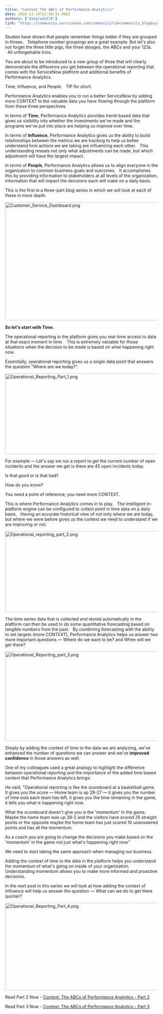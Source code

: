 ```yaml
---
title: "Context The ABCs of Performance Analytics"
date: 2016-11-14T22:50:31.000Z
authors: ["dangrady510"]
link: "https://community.servicenow.com/community?id=community_blog&sys_id=08fc22a5dbd0dbc01dcaf3231f9619cc"
---
```

<p>Studies have shown that people remember things better if they are grouped in threes.   Telephone number groupings are a great example. But let's also not forget the three little pigs, the three stooges, the ABCs and your 123s.       All unforgettable trios.</p><p></p><p>You are about to be introduced to a new group of three that will clearly demonstrate the difference you get between the operational reporting that comes with the ServiceNow platform and additional benefits of Performance Analytics.</p><p></p><p>Time, Influence, and People.   TIP for short.</p><p></p><p>Performance Analytics enables you to run a better ServiceNow by adding more CONTEXT to the valuable data you have flowing through the platform from these three perspectives.</p><p></p><p>In terms of <strong>Time</strong>, Performance Analytics provides trend-based data that gives us visibility into whether the investments we've made and the programs we've put into place are helping us improve over time.</p><p></p><p>In terms of <strong>Influence</strong>, Performance Analytics gives us the ability to build relationships between the metrics we are tracking to help us better understand how actions we are taking are influencing each other.   This understanding reveals not only what adjustments can be made, but which adjustment will have the largest impact.</p><p></p><p>In terms of <strong>People</strong>, Performance Analytics allows us to align everyone in the organization to common business goals and outcomes.   It accomplishes this by providing information to stakeholders at all levels of the organization, information that will impact the decisions each will make on a daily basis.</p><p></p><p>This is the first in a three-part blog series in which we will look at each of these in more depth.</p><p></p><p><img   alt="Customer_Service_Dashboard.png" class="image-5 jive-image" src="6de46ff5db1493041dcaf3231f9619b3.iix" style="width: 620px; height: 390px;"/></p><p></p><p><strong>So let's start with Time.</strong></p><p></p><p>The operational reporting in the platform gives you real-time access to data at that exact moment in time.   This is extremely valuable for those situations when the decision to be made is based on what happening right now.</p><p></p><p>Essentially, operational reporting gives us a single data point that answers the question "Where are we today?".</p><p></p><p><img   alt="Operational_Reporting_Part_1.png" class="image-1 jive-image" src="49ba7735db901304b322f4621f961970.iix" style="width: 620px; height: 266px;"/></p><p></p><p></p><p>For example — Let's say we run a report to get the current number of open incidents and the answer we get is there are 45 open incidents today.</p><p></p><p>Is that good or is that bad?</p><p></p><p>How do you know?</p><p></p><p>You need a point of reference; you need more CONTEXT.</p><p></p><p>This is where Performance Analytics comes in to play.   The intelligent in-platform engine can be configured to collect point in time data on a daily basis.   Having an accurate historical view of not only where we are today, but where we were before gives us the context we need to understand if we are improving or not.</p><p></p><p><img   alt="Operational_reporting_part_2.png" class="image-2 jive-image" src="b906ed06dbd0df048c8ef4621f9619dd.iix" style="width: 620px; height: 267px;"/></p><p></p><p></p><p>The time series data that is collected and stored automatically in the platform can then be used to do some quantitative forecasting based on tangible numbers from the past.   By combining forecasting with the ability to set targets (more CONTEXT), Performance Analytics helps us answer two more important questions — Where do we want to be? and When will we get there?</p><p></p><p><img   alt="Operational_Reporting_part_3.png" class="image-3 jive-image" src="33818546dbd01b04ed6af3231f96194a.iix" style="width: 620px; height: 295px;"/></p><p></p><p></p><p>Simply by adding the context of time to the data we are analyzing, we've enhanced the number of questions we can answer and we've <strong>improved confidence</strong> in those answers as well.</p><p></p><p>One of my colleagues used a great analogy to highlight the difference between operational reporting and the importance of the added time based context that Performance Analytics brings:</p><p></p><p>He said, "Operational reporting is like the scoreboard at a basketball game.   It gives you the score — Home team is up 28-27 — it gives you the number of time outs each team has left, it gives you the time remaining in the game, it tells you what is happening right now.</p><p></p><p>What the scoreboard doesn't give you is the 'momentum' in the game.   Maybe the home team was up 28-2 and the visitors have scored 25 straight points or the opposite maybe the home team has just scored 10 unanswered points and has all the momentum.</p><p></p><p>As a coach you are going to change the decisions you make based on the 'momentum' in the game not just what's happening right now."<span style="font-size: 9.0pt;"><br/></span></p><p></p><p>We need to start taking the same approach when managing our business.</p><p></p><p>Adding the context of time to the data in the platform helps you understand the momentum of what's going on inside of your organization.   Understanding momentum allows you to make more informed and proactive decisions.</p><p></p><p>In the next post in this series we will look at how adding the context of Influence will help us answer the question — What can we do to get there quicker?</p><p></p><p></p><p><img   alt="Operational_Reporting_Part_4.png" class="image-4 jive-image" src="fc4a0406db109fc068c1fb651f9619a7.iix" style="width: 620px; height: 288px;"/></p><p></p><p>Read Part 2 Now - <a title="" _jive_internal="true" href="/community?id=community_blog&sys_id=a6dd2ae9dbd0dbc01dcaf3231f9619a4">Context: The ABCs of Performance Analytics - Part 2</a></p><p>Read Part 3 Now - <a title="Context: The ABCs of Performance Analytics - Part 3" __default_attr="6365" __jive_macro_name="blogpost" class="jive_macro jive_macro_blogpost" data-orig-content="Context: The ABCs of Performance Analytics - Part 3" data-renderedposition="3131_128.03125_351_16" href="/community?id=community_blog&sys_id=b7bcae25dbd0dbc01dcaf3231f9619ad">Context: The ABCs of Performance Analytics - Part 3</a> </p>